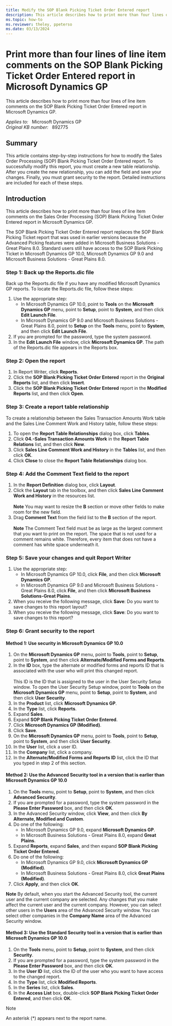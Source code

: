 ```yaml
---
title: Modify the SOP Blank Picking Ticket Order Entered report
description: This article describes how to print more than four lines of line item comments on the SOP Blank Picking Ticket Order Entered report in Microsoft Dynamics GP.
ms.topic: how-to
ms.reviewer: theley, ppeterso
ms.date: 03/13/2024
---
```

# Print more than four lines of line item comments on the SOP Blank Picking Ticket Order Entered report in Microsoft Dynamics GP

This article describes how to print more than four lines of line item comments on the SOP Blank Picking Ticket Order Entered report in Microsoft Dynamics GP.

_Applies to:_ &nbsp; Microsoft Dynamics GP  
_Original KB number:_ &nbsp; 892775

## Summary

This article contains step-by-step instructions for how to modify the Sales Order Processing (SOP) Blank Picking Ticket Order Entered report. To successfully modify this report, you must create a new table relationship. After you create the new relationship, you can add the field and save your changes. Finally, you must grant security to the report. Detailed instructions are included for each of these steps.

## Introduction

This article describes how to print more than four lines of line item comments on the Sales Order Processing (SOP) Blank Picking Ticket Order Entered report in Microsoft Dynamics GP.

The SOP Blank Picking Ticket Order Entered report replaces the SOP Blank Picking Ticket report that was used in earlier versions because the Advanced Picking features were added in Microsoft Business Solutions - Great Plains 8.0. Standard users still have access to the SOP Blank Picking Ticket in Microsoft Dynamics GP 10.0, Microsoft Dynamics GP 9.0 and Microsoft Business Solutions - Great Plains 8.0.

### Step 1: Back up the Reports.dic file

Back up the Reports.dic file if you have any modified Microsoft Dynamics GP reports. To locate the Reports.dic file, follow these steps:

1. Use the appropriate step:
    - In Microsoft Dynamics GP 10.0, point to **Tools** on the **Microsoft Dynamics GP** menu, point to **Setup**, point to **System**, and then click **Edit Launch File**.
    - In Microsoft Dynamics GP 9.0 and Microsoft Business Solutions - Great Plains 8.0, point to **Setup** on the **Tools** menu, point to **System**, and then click **Edit Launch File**.
1. If you are prompted for the password, type the system password.
1. In the **Edit Launch File** window, click **Microsoft Dynamics GP**. The path of the Reports.dic file appears in the Reports box.

### Step 2: Open the report

1. In Report Writer, click **Reports**.
2. Click the **SOP Blank Picking Ticket Order Entered** report in the **Original Reports** list, and then click **Insert**.
3. Click the **SOP Blank Picking Ticket Order Entered** report in the **Modified Reports** list, and then click **Open**.

### Step 3: Create a report table relationship

To create a relationship between the Sales Transaction Amounts Work table and the Sales Line Comment Work and History table, follow these steps:

1. To open the **Report Table Relationships** dialog box, click **Tables**.
2. Click **04.-Sales Transaction Amounts Work** in the **Report Table Relations** list, and then click **New**.
3. Click **Sales Line Comment Work and History** in the **Tables** list, and then click **OK**.
4. Click **Close** to close the **Report Table Relationships** dialog box.

### Step 4: Add the Comment Text field to the report

1. In the **Report Definition** dialog box, click **Layout**.
2. Click the **Layout** tab in the toolbox, and then click **Sales Line Comment Work and History** in the resources list.</br></br> **Note** You may want to resize the **B** section or move other fields to make room for the new field.
3. Drag **Comment Text** from the field list to the **B** section of the report.</br></br> **Note** The Comment Text field must be as large as the largest comment that you want to print on the report. The space that is not used for a comment remains white. Therefore, every item that does not have a comment has white space underneath it.

### Step 5: Save your changes and quit Report Writer

1. Use the appropriate step:
    - In Microsoft Dynamics GP 10.0, click **File**, and then click **Microsoft Dynamics GP**.
    - In Microsoft Dynamics GP 9.0 and Microsoft Business Solutions - Great Plains 8.0, click **File**, and then click **Microsoft Business Solutions-Great Plains**.
1. When you receive the following message, click **Save**: Do you want to save changes to this report layout?
1. When you receive the following message, click **Save**: Do you want to save changes to this report?

### Step 6: Grant security to the report

#### Method 1: Use security in Microsoft Dynamics GP 10.0

1. On the **Microsoft Dynamics GP** menu, point to **Tools**, point to **Setup**, point to **System**, and then click **Alternate/Modified Forms and Reports**.
2. In the **ID** box, type the alternate or modified forms and reports ID that is associated with the user who will print this changed report.</br></br>This ID is the ID that is assigned to the user in the User Security Setup window. To open the User Security Setup window, point to **Tools** on the **Microsoft Dynamics GP** menu, point to **Setup**, point to **System**, and then click **User Security**.
3. In the **Product** list, click **Microsoft Dynamics GP**.
4. In the **Type** list, click **Reports**.
5. Expand **Sales**.
6. Expand **SOP Blank Picking Ticket Order Entered**.
7. Click **Microsoft Dynamics GP (Modified)**.
8. Click **Save**.
9. On the **Microsoft Dynamics GP** menu, point to **Tools**, point to **Setup**, point to **System**, and then click **User Security**.
10. In the **User** list, click a user ID.
11. In the **Company** list, click a company.
12. In the **Alternate/Modified Forms and Reports ID** list, click the ID that you typed in step 2 of this section.

#### Method 2: Use the Advanced Security tool in a version that is earlier than Microsoft Dynamics GP 10.0

1. On the **Tools** menu, point to **Setup**, point to **System**, and then click **Advanced Security**.
2. If you are prompted for a password, type the system password in the **Please Enter Password** box, and then click **OK**.
3. In the Advanced Security window, click **View**, and then click **By Alternate, Modified and Custom**.
4. Do one of the following:
    - In Microsoft Dynamics GP 9.0, expand **Microsoft Dynamics GP**.
    - In Microsoft Business Solutions - Great Plains 8.0, expand **Great Plains**.
5. Expand **Reports**, expand **Sales**, and then expand **SOP Blank Picking Ticket Order Entered**.
6. Do one of the following:
    - In Microsoft Dynamics GP 9.0, click **Microsoft Dynamics GP (Modified)**.
    - In Microsoft Business Solutions - Great Plains 8.0, click **Great Plains (Modified)**.
7. Click **Apply**, and then click **OK**.

**Note** By default, when you start the Advanced Security tool, the current user and the current company are selected. Any changes that you make affect the current user and the current company. However, you can select other users in the **Users** area of the Advanced Security window. You can select other companies in the **Company Name** area of the Advanced Security window.

#### Method 3: Use the Standard Security tool in a version that is earlier than Microsoft Dynamics GP 10.0

1. On the **Tools** menu, point to **Setup**, point to **System**, and then click **Security**.
2. If you are prompted for a password, type the system password in the **Please Enter Password** box, and then click **OK**.
3. In the **User ID** list, click the ID of the user who you want to have access to the changed report.
4. In the **Type** list, click **Modified Reports**.
5. In the **Series** list, click **Sales**.
6. In the **Access List** box, double-click **SOP Blank Picking Ticket Order Entered**, and then click **OK**.

> [!NOTE]
> An asterisk (*) appears next to the report name.
